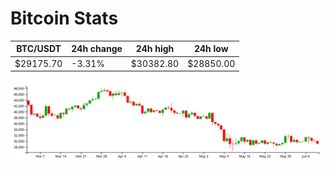 # Bitcoin Stats

BTC/USDT|24h change|24h high|24h low|
|---|---|---|---|
|$29175.70|-3.31%|$30382.80|$28850.00|

<img src="./chart.svg">
